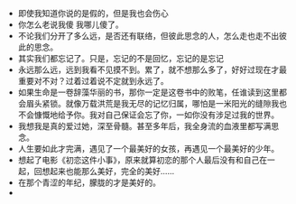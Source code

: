 - 即使我知道你说的是假的，但是我也会伤心
- 你怎么老说我傻 我哪儿傻了。
- 不论我们分开了多么远，是否还有联络，但彼此思念的人，怎么走也走不出彼此的思念。
- 其实我们都忘记了。只是，忘记的不是回忆，忘记的是忘记
- 永远那么远，远到我看不见摸不到。累了，就不想那么多了，好好过现在才最重要对不对？过着过着说不定就到永远了。
- 如果生命是一卷辞藻华丽的书，那你一定是这卷书中的败笔，任谁读到这里都会眉头紧锁。就像万载洪荒是我无尽的记忆归属，哪怕是一米阳光的缝隙我也不会慷慨地给予你。我对自己保证会忘了你，一如你没有涉足过我的世界。
- 我想我是真的爱过她，深至骨髓。甚至多年后，我全身流的血液里都写满思念。
- 人生要如此才完满，遇见了一个最美好的女孩，再遇见一个最美好的少年。
- 想起了电影《初恋这件小事》，原来就算初恋的那个人最后没有和自己在一起，回想起来也能那么美好，完全的美好……
- 在那个青涩的年纪，朦胧的才是美好的。
- 